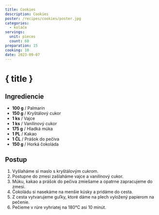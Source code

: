 ```yaml
---
title: Cookies
description: Cookies
poster: /recipes/cookies/poster.jpg
categories:
  - koláče
servings:
  unit: pieces
  count: 60
preparation: 15
cooking: 10
date: 2023-09-07
---
```


# { title }

## Ingrediencie

- **100 g** / Palmarín
- **150 g** / Kryštálový cukor
- **1 ks** / Vajce
- **1 ks** / Vanilínový cukor
- **175 g** / Hladká múka
- **1 PL** / Kakao
- **1 ČL** / Prášok do pečiva
- **150 g** / Horká čokoláda

## Postup

1. Vyšlaháme si maslo s kryštálovým cukrom.
2. Postupne do zmesi zašlaháme vajce a vanilínový cukor.
3. Múku, kakao a prášok do pečiva zmiešame a opatrne zapracujeme do zmesi.
4. Čokoládu si nasekáme na menšie kúsky a pridáme do cesta.
5. Z cesta vytvarujeme guľky, ktoré dáme na plech vyložený papierom na pečenie.
6. Pečieme v rúre vyhriatej na 180°C asi 10 minút.
